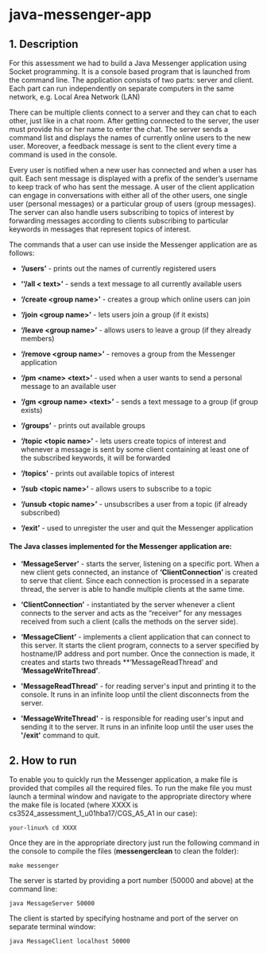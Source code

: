 # java-messenger-app

## 1. Description

For this assessment we had to build a Java Messenger application using Socket programming. It is a console based program that is launched from the command line. The application consists of two parts: server and client. Each part can run independently on separate computers in the same network, e.g. Local Area Network (LAN)

There can be multiple clients connect to a server and they can chat to each other, just like in a chat room. After getting connected to the server, the user must provide his or her name to enter the chat. The server sends a command list and displays the names of currently online users to the new user. Moreover, a feedback message is sent to the
client every time a command is used in the console. 

Every user is notified when a new user has connected and when a user has quit. Each sent message is displayed with a prefix of the sender’s username to keep track of who has sent the message. A user of the client application can engage in conversations with either all of the other users, one single user (personal messages) or a particular group of users (group messages). The server can also handle users subscribing to topics of interest by forwarding messages according to clients subscribing to particular keywords in messages that represent topics of interest.

The commands that a user can use inside the Messenger application are as follows:

* **‘/users’** - prints out the names of currently registered users

* **‘‘/all < text>’** - sends a text message to all currently available users

* **‘/create \<group name>’** - creates a group which online users can join

* **‘/join \<group name>’** - lets users join a group (if it exists)

* **‘/leave \<group name>’** - allows users to leave a group (if they already members)

* **‘/remove \<group name>’** - removes a group from the Messenger application

* **‘/pm \<name> \<text>’** - used when a user wants to send a personal message to an available user

* **‘/gm \<group name> \<text>’** - sends a text message to a group (if group exists)

* **‘/groups’** - prints out available groups

* **‘/topic \<topic name>’** - lets users create topics of interest and whenever a message is sent by some client containing at least one of the subscribed keywords, it will be forwarded

* **‘/topics’** - prints out available topics of interest

* **‘/sub \<topic name>’** - allows users to subscribe to a topic

* **‘/unsub \<topic name>’** - unsubscribes a user from a topic (if already subscribed)

* **‘/exit’** - used to unregister the user and quit the Messenger application

#### The Java classes implemented for the Messenger application are:

* **‘MessageServer’** - starts the server, listening on a specific port. When a new client gets connected, an instance of **‘ClientConnection’** is created to serve that client. Since each connection is processed in a separate thread, the server is able to handle multiple clients at the same time.

* **‘ClientConnection’** - instantiated by the server whenever a client connects to the server and acts as the “receiver” for any messages received from such a client (calls the methods on the server side).

* **‘MessageClient’** - implements a client application that can connect to this server. It starts the client program, connects to a server specified by hostname/IP address and port number. Once the connection is made, it creates and starts two threads **‘MessageReadThread’ and **‘MessageWriteThread’**.

* **'MessageReadThread'** - for reading server's input and printing it to the
console. It runs in an infinite loop until the client disconnects from the server.

* **'MessageWriteThread'** - is responsible for reading user's input and sending it to the server. It runs in an infinite loop until the user uses the **'/exit'** command to quit.

## 2. How to run

To enable you to quickly run the Messenger application, a make file is provided that compiles all the required files. To run the make file you must launch a terminal window and navigate to the appropriate directory where the make file is located (where XXXX is cs3524_assessment_1_u01hba17/CGS_A5_A1 in our case):

  ```
  your-linux% cd XXXX
  ```

Once they are in the appropriate directory just run the following command in the console to compile the files (**messengerclean** to clean the folder):

  ```
  make messenger
  ```

The server is started by providing a port number (50000 and above) at the command line:

  ```
  java MessageServer 50000
  ```

The client is started by specifying hostname and port of the server on separate terminal window:

  ```
  java MessageClient localhost 50000
  ```
